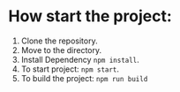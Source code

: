 # How start the project:
1. Clone the repository.
2. Move to the directory.
3. Install Dependency `npm install`.
4. To start project: `npm start`.
5. To build the project: `npm run build`
